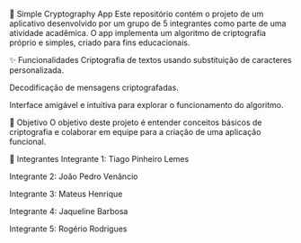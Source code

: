 🔐 Simple Cryptography App
Este repositório contém o projeto de um aplicativo desenvolvido por um grupo de 5 integrantes como parte de uma atividade acadêmica. O app implementa um algoritmo de criptografia próprio e simples, criado para fins educacionais.

✨ Funcionalidades
Criptografia de textos usando substituição de caracteres personalizada.

Decodificação de mensagens criptografadas.

Interface amigável e intuitiva para explorar o funcionamento do algoritmo.

🎯 Objetivo
O objetivo deste projeto é entender conceitos básicos de criptografia e colaborar em equipe para a criação de uma aplicação funcional.


👥 Integrantes
Integrante 1: Tiago Pinheiro Lemes

Integrante 2: João Pedro Venâncio

Integrante 3: Mateus Henrique

Integrante 4: Jaqueline Barbosa

Integrante 5: Rogério Rodrigues
